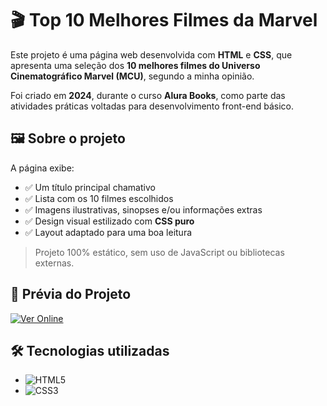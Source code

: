 # 🎬 Top 10 Melhores Filmes da Marvel

Este projeto é uma página web desenvolvida com **HTML** e **CSS**, que apresenta uma seleção dos **10 melhores filmes do Universo Cinematográfico Marvel (MCU)**, segundo a minha opinião.

Foi criado em **2024**, durante o curso **Alura Books**, como parte das atividades práticas voltadas para desenvolvimento front-end básico.

## 🖼️ Sobre o projeto

A página exibe:
- ✅ Um título principal chamativo
- ✅ Lista com os 10 filmes escolhidos
- ✅ Imagens ilustrativas, sinopses e/ou informações extras
- ✅ Design visual estilizado com **CSS puro**
- ✅ Layout adaptado para uma boa leitura

> Projeto 100% estático, sem uso de JavaScript ou bibliotecas externas.

## 📸 Prévia do Projeto

[![Ver Online](https://img.shields.io/badge/🔗%20Ver%20Site-Filmes%20Marvel-blue?style=for-the-badge)](https://filmes-marvel-psi.vercel.app)

## 🛠️ Tecnologias utilizadas

- ![HTML5](https://img.shields.io/badge/HTML5-E34F26?style=for-the-badge&logo=html5&logoColor=white)
- ![CSS3](https://img.shields.io/badge/CSS3-1572B6?style=for-the-badge&logo=css3&logoColor=white)
